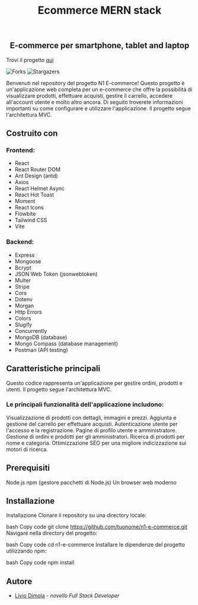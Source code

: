 <h1 align="center">Ecommerce MERN stack</h1>
<br/>
<p align="center">
  <h2 align="center">E-commerce per smartphone, tablet and laptop</h2>
</p>

Trovi il progetto [qui](https://n1eco.netlify.app/)

![Forks](https://img.shields.io/github/forks/liviodimola/Ecommerce-Mern-Stack?style=social) ![Stargazers](https://img.shields.io/github/stars/liviodimola/Ecommerce-Mern-Stack?style=social) 

Benvenuti nel repository del progetto N1 E-commerce! Questo progetto è un'applicazione web completa per un e-commerce che offre la possibilità di visualizzare prodotti, effettuare acquisti, gestire il carrello, accedere all'account utente e molto altro ancora. Di seguito troverete informazioni importanti su come configurare e utilizzare l'applicazione. Il progetto segue l'architettura MVC.

## Costruito con

<h3>Frontend:</h3>

- React
- React Router DOM
- Ant Design (antd)
- Axios
- React Helmet Async
- React Hot Toast
- Moment
- React Icons
- Flowbite
- Tailwind CSS
- Vite

<h3>Backend:</h3>

* Express
* Mongoose
* Bcrypt
* JSON Web Token (jsonwebtoken)
* Multer
* Stripe
* Cors
* Dotenv
* Morgan
* Http Errors
* Colors
* Slugify
* Concurrently
* MongoDB (database)
* Mongo Compass (database management)
* Postman (API testing)
## Caratteristiche principali
Questo codice rappresenta un'applicazione per gestire ordini, prodotti e utenti. Il progetto segue l'architettura MVC.

<h3>Le principali funzionalità dell'applicazione includono:</h3>

Visualizzazione di prodotti con dettagli, immagini e prezzi.
Aggiunta e gestione del carrello per effettuare acquisti.
Autenticazione utente per l'accesso e la registrazione.
Pagine di profilo utente e amministratore.
Gestione di ordini e prodotti per gli amministratori.
Ricerca di prodotti per nome e categoria.
Ottimizzazione SEO per una migliore indicizzazione sui motori di ricerca.

## Prerequisiti
Node.js
npm (gestore pacchetti di Node.js)
Un browser web moderno

## Installazione

Installazione
Clonare il repository su una directory locale:

bash
Copy code
git clone https://github.com/tuonome/n1-e-commerce.git
Navigare nella directory del progetto:

bash
Copy code
cd n1-e-commerce
Installare le dipendenze del progetto utilizzando npm:

bash
Copy code
npm install

## Autore
* [Livio Dimola](https://github.com/liviodimola) - *novello Full Stack Developer*

